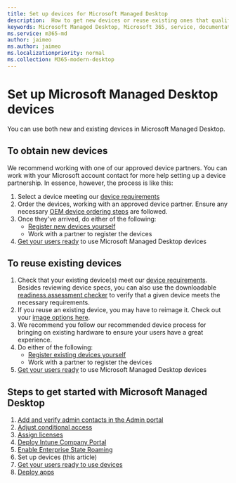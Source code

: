 ```yaml
---
title: Set up devices for Microsoft Managed Desktop 
description:  How to get new devices or reuse existing ones that qualify
keywords: Microsoft Managed Desktop, Microsoft 365, service, documentation
ms.service: m365-md
author: jaimeo
ms.author: jaimeo
ms.localizationpriority: normal
ms.collection: M365-modern-desktop
---
```


# Set up Microsoft Managed Desktop devices

You can use both new and existing devices in Microsoft Managed Desktop.

## To obtain new devices

We recommend working with one of our approved device partners. You can work with your Microsoft account contact for more help setting up a device partnership. In essence, however, the process is like this:

1. Select a device meeting our [device requirements](https://docs.microsoft.com/en-us/microsoft-365/managed-desktop/service-description/device-requirements?view=o365-worldwide)
2. Order the devices, working with an approved device partner. Ensure any necessary [OEM device ordering steps](https://docs.microsoft.com/en-us/microsoft-365/managed-desktop/service-description/device-images?view=o365-worldwide#new-devices) are followed.
3. Once they've arrived, do either of the following:
    - [Register new devices yourself](register-devices-self.md)
    - Work with a partner to register the devices
4. [Get your users ready](get-started-devices.md) to use Microsoft Managed Desktop devices

## To reuse existing devices

1. Check that your existing device(s) meet our [device requirements](https://docs.microsoft.com/en-us/microsoft-365/managed-desktop/service-description/device-requirements?view=o365-worldwide). Besides reviewing device specs, you can also use the downloadable [readiness assessment checker](https://docs.microsoft.com/en-us/microsoft-365/managed-desktop/get-ready/readiness-assessment-downloadable?view=o365-worldwide) to verify that a given device meets the necessary requirements. 
3. If you reuse an existing device, you may have to reimage it. Check out your [image options here](https://docs.microsoft.com/en-us/microsoft-365/managed-desktop/service-description/device-images?view=o365-worldwide#existing-devices).
4. We recommend you follow our recommended device process for bringing on existing hardware to ensure your users have a great experience.
5. Do either of the following:
    - [Register existing devices yourself](register-reused-devices-self.md)
    - Work with a partner to register the devices
6. [Get your users ready](get-started-devices.md) to use Microsoft Managed Desktop devices

## Steps to get started with Microsoft Managed Desktop

1. [Add and verify admin contacts in the Admin portal](add-admin-contacts.md)
2. [Adjust conditional access](conditional-access.md)
3. [Assign licenses](assign-licenses.md)
4. [Deploy Intune Company Portal](company-portal.md)
5. [Enable Enterprise State Roaming](enterprise-state-roaming.md)
6. Set up devices (this article)
7. [Get your users ready to use devices](get-started-devices.md)
8. [Deploy apps](deploy-apps.md)
